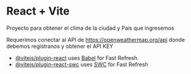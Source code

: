 # React + Vite
Proyecto para obtener el clima de la ciudad y Pais que ingresemos

Requerimos conectar al API de https://openweathermap.org/api donde debemos registranos y obtener el API KEY



- [@vitejs/plugin-react](https://github.com/vitejs/vite-plugin-react/blob/main/packages/plugin-react/README.md) uses [Babel](https://babeljs.io/) for Fast Refresh
- [@vitejs/plugin-react-swc](https://github.com/vitejs/vite-plugin-react-swc) uses [SWC](https://swc.rs/) for Fast Refresh

